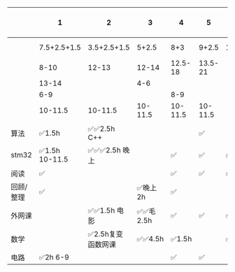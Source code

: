 
|       | 1                 | 2           | 3       | 4       | 5       | 6 7-12 | 7 7-12 |
| ----- | ----------------- | ----------- | ------- | ------- | ------- | ------ | ------ |
|       | 7.5+2.5+1.5       | 3.5+2.5+1.5 | 5+2.5   | 8+3     | 9+2.5   | 15     | 15-3   |
|       | 8-10              | 12-13       | 12-14   | 12.5-18 | 13.5-21 |        |        |
|       | 13-14             |             | 4-6     |         |         |        |        |
|       | 6-9               |             |         | 8-9     |         |        |        |
|       | 10-11.5           | 10-11.5     | 10-11.5 | 10-11.5 | 10-11.5 |        |        |
|       |                   |             |         |         |         |        |        |
| 算法    | ✅1.5h             | ✅✅2.5h C++  |         |         | ✅       |        | ✅      |
| stm32 | ✅1.5h <br>10-11.5 | ✅✅✅2.5h 晚上  |         | ✅       | ✅       | ✅✅     | ✅✅     |
| 阅读    | ✅                 |             |         | ✅       | ✅       | ✅      | ✅      |
| 回顾/整理 | ✅                 |             | ✅晚上2h   | ✅       |         |        | ✅      |
| 外网课   |                   | ✅✅1.5h 电影   | ✅✅毛2.5h | ✅       | ✅       | ✅✅     | ✅✅     |
| 数学    |                   | ✅2.5h复变函数网课 | ✅✅4.5h  | ✅1.5h   |         | ✅      |        |
| 电路    | ✅2h 6-9           |             |         | ✅       | ✅       |        |        |
